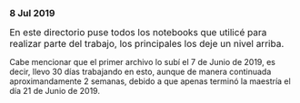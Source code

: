 <font size=3>
<B>8 Jul 2019</B>

En este directorio puse todos los notebooks que utilicé para realizar parte del trabajo, los principales los deje un nivel arriba.
</font>

Cabe mencionar que el primer archivo lo subí el 7 de Junio de 2019, es decir, llevo 30 días trabajando en esto, aunque de manera continuada aproximandamente 2 semanas, debido a que apenas terminó la maestría el día 21 de Junio de 2019.
